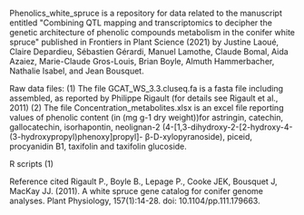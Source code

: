 
Phenolics_white_spruce is a repository for data related to the manuscript entitled "Combining QTL mapping and transcriptomics to decipher the genetic architecture of phenolic compounds metabolism in the conifer white spruce" published in Frontiers in Plant Science (2021) by Justine Laoué, Claire Depardieu, Sébastien Gérardi, Manuel Lamothe, Claude Bomal, Aida Azaiez, Marie-Claude Gros-Louis, Brian Boyle, Almuth Hammerbacher, Nathalie Isabel, and Jean Bousquet.  

Raw data files: (1) The file GCAT_WS_3.3.cluseq.fa is a fasta file including assembled, as reported by Philippe Rigault (for details see Rigault et al., 2011) (2) The file Concentration_metabolites.xlsx is an excel file reporting values of phenolic content (in (mg g-1 dry weight))for astringin, catechin, gallocatechin, isorhapontin, neolignan-2 (4-[1,3-dihydroxy-2-[2-hydroxy-4-(3-hydroxypropyl)phenoxy]propyl]- β-D-xylopyranoside), piceid, procyanidin B1, taxifolin and taxifolin glucoside.

R scripts (1)

Reference cited
Rigault P., Boyle B., Lepage P., Cooke JEK, Bousquet J, MacKay JJ. (2011). A white spruce gene catalog for conifer genome analyses. Plant Physiology, 157(1):14-28. doi: 10.1104/pp.111.179663.



